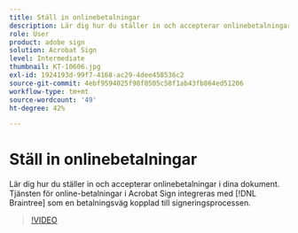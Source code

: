 ```yaml
---
title: Ställ in onlinebetalningar
description: Lär dig hur du ställer in och accepterar onlinebetalningar i dina dokument
role: User
product: adobe sign
solution: Acrobat Sign
level: Intermediate
thumbnail: KT-10606.jpg
exl-id: 1924193d-99f7-4168-ac29-4dee458536c2
source-git-commit: 4ebf9594025f98f0505c58f1ab43fb864ed51206
workflow-type: tm+mt
source-wordcount: '49'
ht-degree: 42%

---
```


# Ställ in onlinebetalningar

Lär dig hur du ställer in och accepterar onlinebetalningar i dina dokument. Tjänsten för online-betalningar i Acrobat Sign integreras med [!DNL Braintree] som en betalningsväg kopplad till signeringsprocessen.

>[!VIDEO](https://video.tv.adobe.com/v/345753?quality=12&learn=on&hidetitle=true)
